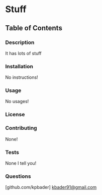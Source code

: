 
# Stuff


## Table of Contents



### Description
It has lots of stuff

### Installation 
No instructions!

### Usage 
No usages!

### License 


### Contributing
None!

### Tests
None I tell you!

### Questions        
[github.com/kpbader]
kbader91@gmail.com

